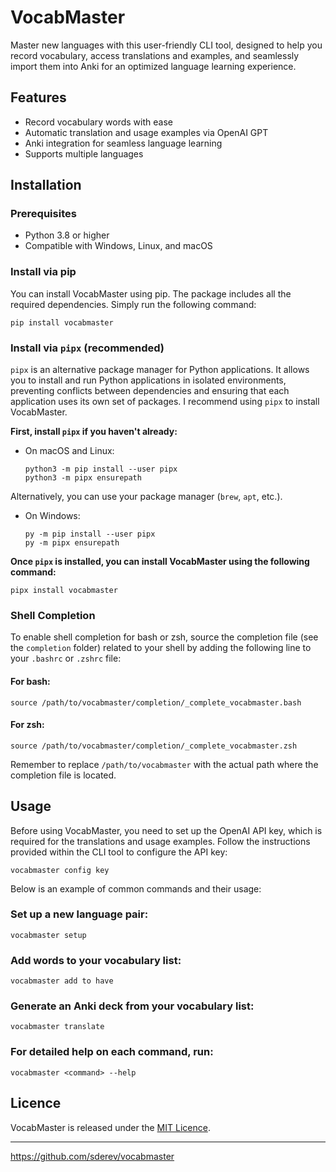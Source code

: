 # VocabMaster

Master new languages with this user-friendly CLI tool, designed to help you record vocabulary, access translations and examples, and seamlessly import them into Anki for an optimized language learning experience.

## Features

* Record vocabulary words with ease
* Automatic translation and usage examples via OpenAI GPT
* Anki integration for seamless language learning
* Supports multiple languages

## Installation

### Prerequisites

* Python 3.8 or higher
* Compatible with Windows, Linux, and macOS

### Install via pip

You can install VocabMaster using pip. The package includes all the required dependencies. Simply run the following command:

```
pip install vocabmaster
```

### Install via `pipx` (recommended)

`pipx` is an alternative package manager for Python applications. It allows you to install and run Python applications in isolated environments, preventing conflicts between dependencies and ensuring that each application uses its own set of packages. I recommend using `pipx` to install VocabMaster.

**First, install `pipx` if you haven't already:**

* On macOS and Linux:

  ```
  python3 -m pip install --user pipx
  python3 -m pipx ensurepath
  ```

Alternatively, you can use your package manager (`brew`, `apt`, etc.).

* On Windows:

  ```
  py -m pip install --user pipx
  py -m pipx ensurepath
  ```

**Once `pipx` is installed, you can install VocabMaster using the following command:**

```
pipx install vocabmaster
```

### Shell Completion

To enable shell completion for bash or zsh, source the completion file (see the `completion` folder) related to your shell by adding the following line to your `.bashrc` or `.zshrc` file:

#### For bash:

```
source /path/to/vocabmaster/completion/_complete_vocabmaster.bash
```

#### For zsh:

```
source /path/to/vocabmaster/completion/_complete_vocabmaster.zsh
```

Remember to replace `/path/to/vocabmaster` with the actual path where the completion file is located.

## Usage

Before using VocabMaster, you need to set up the OpenAI API key, which is required for the translations and usage examples. 
Follow the instructions provided within the CLI tool to configure the API key:

```
vocabmaster config key
```

Below is an example of common commands and their usage:

### Set up a new language pair:

```
vocabmaster setup
```

### Add words to your vocabulary list:

```
vocabmaster add to have
```

### Generate an Anki deck from your vocabulary list:

```
vocabmaster translate
```

### For detailed help on each command, run:

```
vocabmaster <command> --help
```

## Licence

VocabMaster is released under the [MIT Licence](LICENSE).

___

<https://github.com/sderev/vocabmaster>
